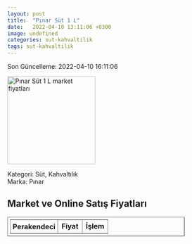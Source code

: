 ```yaml
---
layout: post
title:  "Pınar Süt 1 L"
date:   2022-04-10 13:11:06 +0300
image: undefined
categories: sut-kahvaltilik
tags: sut-kahvaltilik
---
```


Son Güncelleme: 2022-04-10 16:11:06

<img src="undefined" width="200" alt="Pınar Süt 1 L market fiyatları" />

Kategori: Süt, Kahvaltılık
<br />
Marka: Pınar

<h2>Market ve Online Satış Fiyatları</h2>

<table border="1" style="padding: 5px;width:80%;">
  <tr>
    <td style="padding: 5px;"><strong>Perakendeci</strong></td>
    <td><strong>Fiyat</strong></td>
    <td><strong>İşlem</strong></td>
  </tr>
  
</table>

